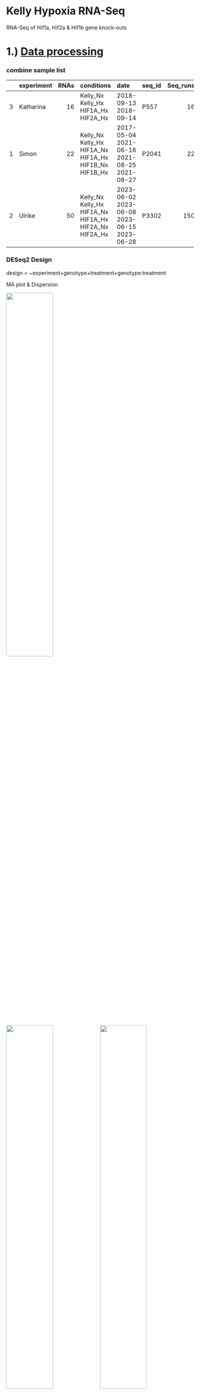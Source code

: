 # Kelly Hypoxia RNA-Seq

RNA-Seq of Hif1a, Hif2a & Hif1b gene knock-outs

# 1.) [Data processing](1_data_processing)

### combine sample list

|     | experiment | RNAs | conditions                                            | date                                        | seq_id | Seq_runs |
|:----------|:----------|----------:|:----------|:----------|:----------|----------:|
| 3   | Katharina  |   16 | Kelly_Nx Kelly_Hx HIF1A_Hx HIF2A_Hx                   | 2018-09-13 2018-09-14                       | P557   |       16 |
| 1   | Simon      |   22 | Kelly_Nx Kelly_Hx HIF1A_Nx HIF1A_Hx HIF1B_Nx HIF1B_Hx | 2017-05-04 2021-06-16 2021-08-25 2021-08-27 | P2041  |       22 |
| 2   | Ulrike     |   50 | Kelly_Nx Kelly_Hx HIF1A_Nx HIF1A_Hx HIF2A_Nx HIF2A_Hx | 2023-06-02 2023-06-08 2023-06-15 2023-06-28 | P3302  |      150 |

### DESeq2 Design

design = \~experiment+genotype+treatment+genotype:treatment

MA plot & Dispersion

<img src="1_data_processing/Readme_files/figure-gfm/dds_design-1.png" width="50%"/>

<img src="1_data_processing/Readme_files/figure-gfm/dds_design-2_hist1.png" width="50%"/><img src="1_data_processing/Readme_files/figure-gfm/dds_design-2.png" width="50%"/>

Before and after adding "experiment" to design

Transformations

<img src="1_data_processing/Readme_files/figure-gfm/pre_trans_fig, figures-side-1.png" width="33%"/><img src="1_data_processing/Readme_files/figure-gfm/pre_trans_fig, figures-side-2.png" width="33%"/><img src="1_data_processing/Readme_files/figure-gfm/pre_trans_fig, figures-side-3.png" width="33%"/>

Sample distance

<img src="1_data_processing/Readme_files/figure-gfm/pre_sample_dist-1.png" width="100%"/>

Principal component analysis

<img src="1_data_processing/Readme_files/figure-gfm/pca-1.png" width="40%"/>

Plot example counts

<img src="1_data_processing/Readme_files/figure-gfm/example_counts-1.png" width="50%"/><img src="1_data_processing/Readme_files/figure-gfm/example_counts-2.png" width="50%"/> <!-- -->

# 2. A) [network analysis](2A_WGCNA)

<img src="2A_WGCNA/Readme_files/figure-gfm/eigengenes-1.png" width="90%"/>

<img src="2A_WGCNA/Readme_files/figure-gfm/eigengenes-2.png" width="90%"/>

<img src="2A_WGCNA/Readme_files/figure-gfm/goa-1.png" width="90%"/>

# B) [Differential gene expression](2B_DGE)

Contrasts_overview

cutoffs

differential expressed: p=0.05,bM=10,l2FC=1

top genes: p=0.01,bM=100,l2FC=2

|                            | all.DEGs | top.DEGs |
|:---------------------------|---------:|---------:|
| 1                          |          |          |
| deg_Hif1a.Hx.vs.Nx         |     6166 |      983 |
| deg_Hif2a.Hx.vs.Nx         |     3394 |      542 |
| deg_Hif1b.Hx.vs.Nx         |     2051 |      310 |
| deg_Kelly.Hx.vs.Nx         |     5301 |      866 |
| 2A Nx                      |          |          |
| deg_Nx.Hif1a.vs.Kelly      |      223 |       21 |
| deg_Nx.Hif2a.vs.Kelly      |      596 |       75 |
| deg_Nx.Hif1b.vs.Kelly      |      721 |       58 |
| 2B Hx                      |          |          |
| deg_Hx.Hif1a.vs.Kelly      |     1013 |       77 |
| deg_Hx.Hif2a.vs.Kelly      |     2532 |      348 |
| deg_Hx.Hif1b.vs.Kelly      |     4208 |      531 |
| deg_Hx.Hif2a.vs.Hif1a      |     4174 |      607 |
| deg_Hx.Hif1b.vs.Hif1a      |     4972 |      643 |
| deg_Hx.Hif1b.vs.Hif2a      |     2043 |      249 |
| 3 interaction              |          |          |
| deg_Hif1aHxNx.vs.KellyHxNx |      686 |       54 |
| deg_Hif2aHxNx.vs.KellyHxNx |     2238 |      281 |
| deg_Hif1bHxNx.vs.KellyHxNx |     3887 |      431 |
| group contrasts            |          |          |
| deg_Hx.Hif1b.vs.Hif12a     |     2741 |      224 |
| deg_Hx.Kelly.vs.allHIFs    |     1502 |      148 |
| deg_Hx.vs.Nx               |     3599 |      495 |

Which results to use?

![](2B_DGE/Readme_files/figure-gfm/draw%20vulcano-1.png)![](2B_DGE/Readme_files/figure-gfm/draw%20vulcano-2.png)

Example for Hif1a

Results 1

<img src="2B_DGE/Readme_files/figure-gfm/venn_hif1a-1.png" width="100%"/>

SCARB1 doesn't fit!

## Kelly.Hx.vs.Nx

|                 |  baseMean | log2FoldChange |     lfcSE |      stat | pvalue | padj | symbol  |
|:--------|--------:|--------:|--------:|--------:|--------:|--------:|:--------|
| ENSG00000073060 | 11958.596 |       1.912261 | 0.0564790 |  33.85793 |      0 |    0 | SCARB1  |
| ENSG00000132382 |  6908.702 |      -1.840556 | 0.0836373 | -22.00641 |      0 |    0 | MYBBP1A |
| ENSG00000186469 |  8085.827 |       1.871876 | 0.0904267 |  20.70048 |      0 |    0 | GNG2    |

## Hif1a.Hx.vs.Nx

|                 |  baseMean | log2FoldChange |     lfcSE |      stat | pvalue | padj | symbol  |
|:--------|--------:|--------:|--------:|--------:|--------:|--------:|:--------|
| ENSG00000073060 | 11958.596 |       2.513715 | 0.0674164 |  37.28643 |      0 |    0 | SCARB1  |
| ENSG00000132382 |  6908.702 |      -2.577358 | 0.1000207 | -25.76825 |      0 |    0 | MYBBP1A |
| ENSG00000186469 |  8085.827 |       2.579589 | 0.1081358 |  23.85510 |      0 |    0 | GNG2    |

## compare results with contrast vsvs (Hif1a Hx vs. Nx VS. Kelly Hx vs. Nx

<figure>

<img src="Contrasts.png" alt="Contrasts_overview"/>

<figcaption aria-hidden="true">

Contrasts_overview

</figcaption>

</figure>

<!-- -->

<img src="2B_DGE/Readme_files/figure-gfm/venn_hif1a-13.png" width="100%"/>

<img src="2B_DGE/Readme_files/figure-gfm/vulcano_lists-1.png" width="80%"/>
<img src="2B_DGE/Readme_files/figure-gfm/vulcano_lists-2.png" width="80%"/>




Kelly.Hx.vs.Nx (1)

|                 |  baseMean | log2FoldChange |     lfcSE |      stat | pvalue | padj | symbol |
|:--------|--------:|--------:|--------:|--------:|--------:|--------:|:--------|
| ENSG00000106003 |  928.0982 |     -3.0186727 | 0.1254119 | -24.07007 |      0 |    0 | LFNG   |
| ENSG00000107807 |  208.0512 |     11.6537315 | 0.5831457 |  19.98425 |      0 |    0 | TLX1   |
| ENSG00000135100 |  504.0646 |     10.5449933 | 0.3781407 |  27.88643 |      0 |    0 | HNF1A  |
| ENSG00000166573 |  262.6861 |      5.1605974 | 0.1932943 |  26.69814 |      0 |    0 | GALR1  |
| ENSG00000167721 | 6351.7523 |     -0.6084289 | 0.0455138 | -13.36802 |      0 |    0 | TSR1   |
| ENSG00000203727 |  564.2991 |      7.6035536 | 0.3019904 |  25.17813 |      0 |    0 | SAMD5  |

Hif1a.Hx.vs.Nx (1)

|                 |  baseMean | log2FoldChange |     lfcSE |      stat | pvalue | padj | symbol |
|:--------|--------:|--------:|--------:|--------:|--------:|--------:|:--------|
| ENSG00000106003 |  928.0982 |      -4.089051 | 0.1510384 | -27.07293 |      0 |    0 | LFNG   |
| ENSG00000107807 |  208.0512 |       8.675303 | 0.4457337 |  19.46297 |      0 |    0 | TLX1   |
| ENSG00000135100 |  504.0646 |      11.057737 | 0.6902547 |  16.01979 |      0 |    0 | HNF1A  |
| ENSG00000166573 |  262.6861 |       3.683771 | 0.2238573 |  16.45589 |      0 |    0 | GALR1  |
| ENSG00000167721 | 6351.7523 |      -1.412378 | 0.0544483 | -25.93979 |      0 |    0 | TSR1   |
| ENSG00000203727 |  564.2991 |       8.079874 | 0.3107448 |  26.00164 |      0 |    0 | SAMD5  |

Nx.Hif1a.vs.Kelly (2)

|                 |  baseMean | log2FoldChange |     lfcSE |       stat |    pvalue |      padj | symbol |
|:--------|--------:|--------:|--------:|--------:|--------:|--------:|:--------|
| ENSG00000106003 |  928.0982 |      0.2291789 | 0.1441730 |  1.5896108 | 0.1119226 | 0.6088678 | LFNG   |
| ENSG00000107807 |  208.0512 |      2.6027800 | 0.6875930 |  3.7853501 | 0.0001535 | 0.0071082 | TLX1   |
| ENSG00000135100 |  504.0646 |     -1.8502210 | 0.7711634 | -2.3992594 | 0.0164283 | 0.2265094 | HNF1A  |
| ENSG00000166573 |  262.6861 |      0.3740673 | 0.2333341 |  1.6031405 | 0.1089036 | 0.6015277 | GALR1  |
| ENSG00000167721 | 6351.7523 |      0.0381098 | 0.0532221 |  0.7160529 | 0.4739587 | 0.9238699 | TSR1   |
| ENSG00000203727 |  564.2991 |      1.3192206 | 0.3511169 |  3.7572123 | 0.0001718 | 0.0077108 | SAMD5  |

Hx.Hif1a.vs.Kelly (2)

|                 |  baseMean | log2FoldChange |     lfcSE |       stat |    pvalue |      padj | symbol |
|:--------|--------:|--------:|--------:|--------:|--------:|--------:|:--------|
| ENSG00000106003 |  928.0982 |     -0.8411990 | 0.1332788 |  -6.311576 | 0.0000000 | 0.0000000 | LFNG   |
| ENSG00000107807 |  208.0512 |     -0.3756490 | 0.2560870 |  -1.466880 | 0.1424087 | 0.2836432 | TLX1   |
| ENSG00000135100 |  504.0646 |     -1.3374769 | 0.1528782 |  -8.748644 | 0.0000000 | 0.0000000 | HNF1A  |
| ENSG00000166573 |  262.6861 |     -1.1027587 | 0.1785562 |  -6.175977 | 0.0000000 | 0.0000000 | GALR1  |
| ENSG00000167721 | 6351.7523 |     -0.7658388 | 0.0468307 | -16.353345 | 0.0000000 | 0.0000000 | TSR1   |
| ENSG00000203727 |  564.2991 |      1.7955414 | 0.2428351 |   7.394076 | 0.0000000 | 0.0000000 | SAMD5  |

Hif1aHxNx.vs.KellyHxNx (3)

|                 |  baseMean | log2FoldChange |     lfcSE |        stat |    pvalue |      padj | symbol |
|:--------|--------:|--------:|--------:|--------:|--------:|--------:|:--------|
| ENSG00000106003 |  928.0982 |     -1.0703779 | 0.1965294 |  -5.4464020 | 0.0000001 | 0.0000022 | LFNG   |
| ENSG00000107807 |  208.0512 |     -2.9784290 | 0.7342144 |  -4.0566202 | 0.0000498 | 0.0008405 | TLX1   |
| ENSG00000135100 |  504.0646 |      0.5127441 | 0.7862990 |   0.6520982 | 0.5143379 | 0.7404637 | HNF1A  |
| ENSG00000166573 |  262.6861 |     -1.4768260 | 0.2941323 |  -5.0209578 | 0.0000005 | 0.0000165 | GALR1  |
| ENSG00000167721 | 6351.7523 |     -0.8039486 | 0.0709857 | -11.3255047 | 0.0000000 | 0.0000000 | TSR1   |
| ENSG00000203727 |  564.2991 |      0.4763208 | 0.4272718 |   1.1147958 | 0.2649379 | 0.5193756 | SAMD5  |


<img src="2B_DGE/Readme_files/figure-gfm/vulcano_lists-3.png" width="70%"/>

<!-- -->

#### WGCNA RES1,2,3

<img src="2B_DGE/Readme_files/figure-gfm/wgcna_res123-1.png" width="33%"/><img src="2B_DGE/Readme_files/figure-gfm/wgcna_res123-2.png" width="33%"/><img src="2B_DGE/Readme_files/figure-gfm/wgcna_res123-3.png" width="33%"/>

## Results 3 of Hif1a, Hif2a, Hif1b

<img src="2B_DGE/Readme_files/figure-gfm/unnamed-chunk-1-1.png" width="75%"/>

<!-- -->

|     | overlap | gene  |
|:----|--------:|:------|
| 1   |      a1 | BNIP3 |
| 2 | a2 | AM162A |
| 3 | a3 | CLSTN2 |
| 4 | a4 | PFKFB3 |
| 5 | a5 | BHLHE41 |
| 6 | a6 | ARHGEF6 |
| 7 | a7 | TNXB |

![](2B_DGE/Readme_files/figure-gfm/unnamed-chunk-1-2.png)<!-- -->

#### WGCNA KOs

<img src="2B_DGE/Readme_files/figure-gfm/wgcna_ko-1.png" width="33%"/><img src="2B_DGE/Readme_files/figure-gfm/wgcna_ko-2.png" width="33%"/><img src="2B_DGE/Readme_files/figure-gfm/wgcna_ko-3.png" width="33%"/>

#### WGCNA overlapped KOs

<img src="2B_DGE/Readme_files/figure-gfm/wgcna_ko_overlaps-1.png" width="33%"/><img src="2B_DGE/Readme_files/figure-gfm/wgcna_ko_overlaps-2.png" width="33%"/><img src="2B_DGE/Readme_files/figure-gfm/wgcna_ko_overlaps-3.png" width="33%"/><img src="2B_DGE/Readme_files/figure-gfm/wgcna_ko_overlaps-4.png" width="33%"/><img src="2B_DGE/Readme_files/figure-gfm/wgcna_ko_overlaps-5.png" width="33%"/><img src="2B_DGE/Readme_files/figure-gfm/wgcna_ko_overlaps-6.png" width="33%"/><img src="2B_DGE/Readme_files/figure-gfm/wgcna_ko_overlaps-7.png" width="33%"/>

### Heatmap of TOP genes

![](2B_DGE/Readme_files/figure-gfm/heatmap1-1.png)<!-- -->

## GO Terms

![](2B_DGE/Readme_files/figure-gfm/GO%20terms-1.png)<!-- -->

![](2B_DGE/Readme_files/figure-gfm/GO%20terms-2.png)<!-- -->

![](2B_DGE/Readme_files/figure-gfm/GO%20terms-3.png)<!-- -->

![](Readme_files/figure-gfm/GO%20terms-6.png)<!-- -->
